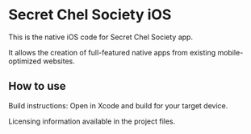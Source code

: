 Secret Chel Society iOS
=======================

This is the native iOS code for Secret Chel Society app.

It allows the creation of full-featured native apps from existing mobile-optimized websites.

How to use
----------

Build instructions: Open in Xcode and build for your target device.

Licensing information available in the project files.
